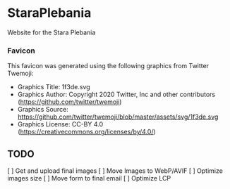 # StaraPlebania

Website for the Stara Plebania

### Favicon
This favicon was generated using the following graphics from Twitter Twemoji:

- Graphics Title: 1f3de.svg
- Graphics Author: Copyright 2020 Twitter, Inc and other contributors (https://github.com/twitter/twemoji)
- Graphics Source: https://github.com/twitter/twemoji/blob/master/assets/svg/1f3de.svg
- Graphics License: CC-BY 4.0 (https://creativecommons.org/licenses/by/4.0/)

## TODO
[ ] Get and upload final images
[ ] Move Images to WebP/AVIF
[ ] Optimize images size
[ ] Move form to final email
[ ] Optimize LCP